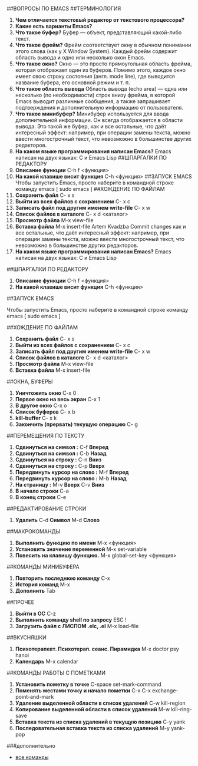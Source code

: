##ВОПРОСЫ ПО EMACS
##ТЕРМИНОЛОГИЯ
1. **Чем отличается текстовый редактор от текстового процессора?**
2. **Какие есть варианты Emacs?**
3. **Что такое буфер?**
 Буфер — объект, представляющий какой-либо текст.
4. **Что такое фрейм?**
 Фрейм соответствует окну в обычном понимании этого слова (как у X Window System). Каждый фрейм содержит область вывода и 
одно или несколько окон Emacs.
5. **Что такое окно?**
 Окно — это просто прямоугольная область фрейма, которая отображает один из буферов. Помимо этого, каждое окно имеет свою 
строку состояния (англ. mode line), где выводится название буфера, его основной режим и т. п.
6. **Что такое область вывода**
 Область вывода (echo area) — одна или несколько (по необходимости) строк внизу фрейма, в которой Emacs выводит различные 
сообщения, а также запрашивает подтверждения и дополнительную информацию от пользователя.
7. **Что такое минибуфер?**
 Минибуфер используется для ввода дополнительной информации. Он всегда отображается в области вывода. Это такой же буфер, 
как и все остальные, что даёт интересный эффект: например, при операции замены текста, можно ввести многострочный текст, 
что невозможно в большинстве других редакторов.
8. **На каком языке программирования написан Emacs?**
 Emacs написан на двух языках: C и Emacs Lisp
##ШПАРГАЛКИ ПО РЕДАКТОРУ
1. **Описание функции**
 С-h f <функция>
2. **На какой клавише висит функция**
 С-h  <функция>
##ЗАПУСК EMACS
Чтобы запустить Emacs, просто наберите в командной строке команду emacs [ sudo emacs ]
##ХОЖДЕНИЕ   ПО   ФАЙЛАМ
1. **Сохранить файл**
 C- x s
2. **Выйти из всех файлов с сохранением**
 C- x c
3. **Записать файл под другим именем write-file**
 C- x w
4. **Список файлов в каталоге**
 C- x d <каталог>
5. **Просмотр файла**
 M-x view-file
6. **Вставка файла**
 M-x insert-file
Artem Kvadzba
Commit changes
 как и все остальные, что даёт интересный эффект: например, при операции замены текста, можно ввести многострочный текст, что невозможно в большинстве других редакторов.
8. **На каком языке программирования написан Emacs?**
 Emacs написан на двух языках: C и Emacs Lisp

##ШПАРГАЛКИ ПО РЕДАКТОРУ
1. **Описание функции**
 С-h f <функция>
2. **На какой клавише висит функция**
 С-h  <функция>

##ЗАПУСК EMACS

Чтобы запустить Emacs, просто наберите в командной строке команду emacs [ sudo emacs ]

##ХОЖДЕНИЕ   ПО   ФАЙЛАМ
1. **Сохранить файл**
 C- x s
2. **Выйти из всех файлов с сохранением**
 C- x c
3. **Записать файл под другим именем write-file**
 C- x w
4. **Список файлов в каталоге**
 C- x d <каталог>
5. **Просмотр файла**
 M-x view-file
6. **Вставка файла**
 M-x insert-file

##ОКНА, БУФЕРЫ
1. **Уничтожить окно**
C-x 0
2. **Первое окно на весь экран**
C-x 1
3. **В другое окно**
C-x o
4. **Список буферов**
C- x b
5. **kill-buffer**
C- x k
6. **Закончить (прервать) текущую операцию**
C- g

##ПЕРЕМЕЩЕНИЯ   ПО   ТЕКСТУ
1. **Сдвинуться на символ :**
C-f **Вперед**
2. **Сдвинуться на символ :**
C-b **Назад**
3. **Сдвинуться на строку :**
C-n **Вниз**
4. **Сдвинуться на строку :**
C-p **Вверх**
5. **Передвинуть курсор на слово :**
М-f **Вперед**
6. **Передвинуть курсор на слово :**
M-b **Назад**
7. **На страницу :**
M-v **Вверх**
C-v **Вниз**
9. **В начало строки**
C-a
10. **В конец строки**
C-e

##РЕДАКТИРОВАНИЕ СТРОКИ
1. **Удалить**
C-d **Символ**
M-d **Слово**


##МАКРОКОМАНДЫ
1. **Выполнить функцию по имени**
M-x <функция>
2. **Установить значение переменной**
M-x set-variable
3. **Повесить на клавишу функцию.**
M-x global-set-key  <функция>

##КОМАНДЫ МИНИБУФЕРА
1. **Повторить последнюю команду**
C-x
2. **История команд**
M-x
3. **Дополнить**
Tab

##ПРОЧЕЕ
1. **Выйти в ОС**
C-z
2. **Выполнить команду shell по запросу**
ESC !
3. **Загрузить файл с ЛИСПОМ  .elc, .el**
M-x load-file

##ВКУСНЯШКИ
1. **Психотерапевт. Психотерап. сеанс. Пирамидка**
M-x doctor psy hanoi
2. **Календарь**
M-x calendar

##КОМАНДЫ РАБОТЫ С ПОМЕТКАМИ
1.	**Установить пометку в точке**
C-space 	set-mark-command 
2. **Поменять местами точку и начало пометки**
C-x C-x 	exchange-point-and-mark 
3. **Удаление выделенной области в список удалений**
C-w 	kill-region 
4. **Копирование выделенной области в список удалений**
M-w 	kill-ring-save 
5. **Вставка текста из списка удалений в текущую позицию**
C-y 	yank 
6. **Последовательная вставка текста из списка удалений**
M-y 	yank-pop 

###дополнительно
- [все команды](http://lib.ru/unixhelp/emacs.txt)
